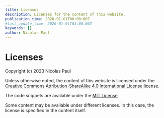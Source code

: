 ```yaml
---
title: Licenses
description: Licenses for the content of this website.
publication_time: 2020-01-01T00:00:00Z
#last_update_time: 2020-01-01T03:00:00Z
keywords: []
author: Nicolas Paul
---
```

# Licenses

Copyright (c) 2023 Nicolas Paul

Unless otherwise noted, the content of this website is licensed under the 
[Creative Commons Attribution-ShareAlike 4.0 International License](cc-by-sa-4)
license.

The code snippets are available under the [MIT License](mit).

Some content may be available under different licenses. In this case, the
license is specified in the content itself.

[cc-by-sa-4]: LICENSE-CC-BY-SA-40.txt
[mit]: LICENSE-MIT.txt